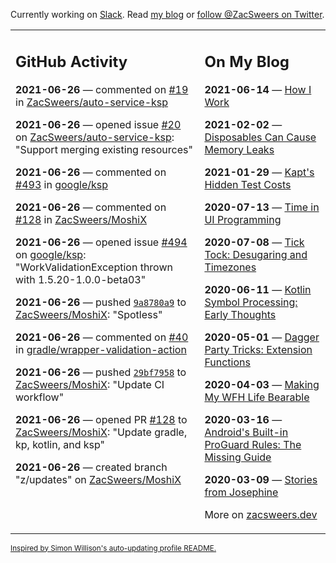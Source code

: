 Currently working on [Slack](https://slack.com/). Read [my blog](https://zacsweers.dev/) or [follow @ZacSweers on Twitter](https://twitter.com/ZacSweers).

<table><tr><td valign="top" width="60%">

## GitHub Activity
<!-- githubActivity starts -->
**2021-06-26** — commented on [#19](https://github.com/ZacSweers/auto-service-ksp/pull/19#issuecomment-869055692) in [ZacSweers/auto-service-ksp](https://api.github.com/repos/ZacSweers/auto-service-ksp)

**2021-06-26** — opened issue [#20](https://api.github.com/repos/ZacSweers/auto-service-ksp/issues/20) on [ZacSweers/auto-service-ksp](https://api.github.com/repos/ZacSweers/auto-service-ksp): "Support merging existing resources"

**2021-06-26** — commented on [#493](https://github.com/google/ksp/issues/493#issuecomment-869055269) in [google/ksp](https://api.github.com/repos/google/ksp)

**2021-06-26** — commented on [#128](https://github.com/ZacSweers/MoshiX/pull/128#issuecomment-869055016) in [ZacSweers/MoshiX](https://api.github.com/repos/ZacSweers/MoshiX)

**2021-06-26** — opened issue [#494](https://api.github.com/repos/google/ksp/issues/494) on [google/ksp](https://api.github.com/repos/google/ksp): "WorkValidationException thrown with 1.5.20-1.0.0-beta03"

**2021-06-26** — pushed [`9a8780a9`](https://github.com/ZacSweers/MoshiX/commit/9a8780a992469e90fbec6ea8352951d203d2af78) to [ZacSweers/MoshiX](https://api.github.com/repos/ZacSweers/MoshiX): "Spotless"

**2021-06-26** — commented on [#40](https://github.com/gradle/wrapper-validation-action/issues/40#issuecomment-869015507) in [gradle/wrapper-validation-action](https://api.github.com/repos/gradle/wrapper-validation-action)

**2021-06-26** — pushed [`29bf7958`](https://github.com/ZacSweers/MoshiX/commit/29bf7958a5b954fa77d9cef93a181a3523ce487f) to [ZacSweers/MoshiX](https://api.github.com/repos/ZacSweers/MoshiX): "Update CI workflow"

**2021-06-26** — opened PR [#128](https://api.github.com/repos/ZacSweers/MoshiX/pulls/128) to [ZacSweers/MoshiX](https://api.github.com/repos/ZacSweers/MoshiX): "Update gradle, kp, kotlin, and ksp"

**2021-06-26** — created branch "z/updates" on [ZacSweers/MoshiX](https://api.github.com/repos/ZacSweers/MoshiX)
<!-- githubActivity ends -->
</td><td valign="top" width="40%">

## On My Blog
<!-- blog starts -->
**2021-06-14** — [How I Work](https://www.zacsweers.dev/how-i-work/)

**2021-02-02** — [Disposables Can Cause Memory Leaks](https://www.zacsweers.dev/disposables-can-cause-memory-leaks/)

**2021-01-29** — [Kapt's Hidden Test Costs](https://www.zacsweers.dev/kapts-hidden-test-costs/)

**2020-07-13** — [Time in UI Programming](https://www.zacsweers.dev/time-in-ui/)

**2020-07-08** — [Tick Tock: Desugaring and Timezones](https://www.zacsweers.dev/ticktock-desugaring-timezones/)

**2020-06-11** — [Kotlin Symbol Processing: Early Thoughts](https://www.zacsweers.dev/kotlin-symbol-processor-early-thoughts/)

**2020-05-01** — [Dagger Party Tricks: Extension Functions](https://www.zacsweers.dev/dagger-party-tricks-extension-functions/)

**2020-04-03** — [Making My WFH Life Bearable](https://www.zacsweers.dev/making-wfh-life-bearable/)

**2020-03-16** — [Android's Built-in ProGuard Rules: The Missing Guide](https://www.zacsweers.dev/android-proguard-rules/)

**2020-03-09** — [Stories from Josephine](https://www.zacsweers.dev/stories-from-josephine/)
<!-- blog ends -->
More on [zacsweers.dev](https://zacsweers.dev/)
</td></tr></table>

<sub><a href="https://simonwillison.net/2020/Jul/10/self-updating-profile-readme/">Inspired by Simon Willison's auto-updating profile README.</a></sub>